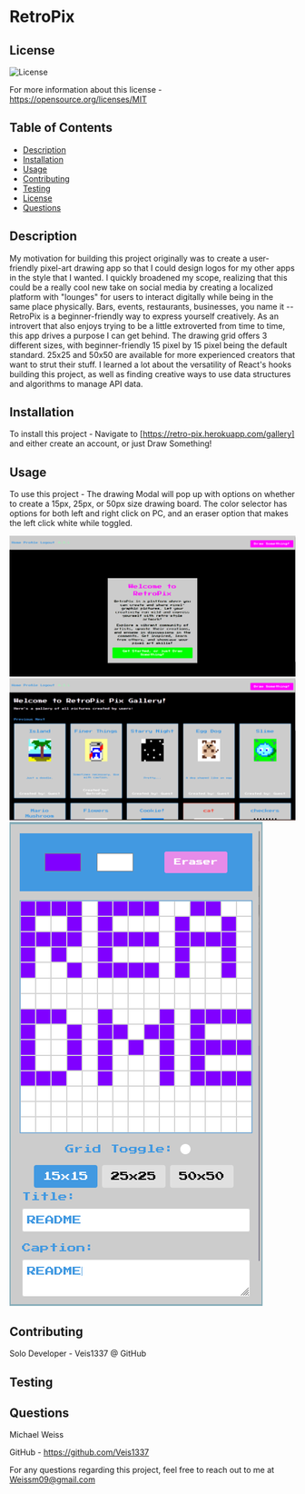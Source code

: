 # RetroPix

## License

![License](https://img.shields.io/badge/License-MIT-yellow.svg)

For more information about this license - <https://opensource.org/licenses/MIT>

## Table of Contents

- [Description](#description)
- [Installation](#installation)
- [Usage](#usage)
- [Contributing](#contributing)
- [Testing](#testing)
- [License](#license)
- [Questions](#questions)

## Description

My motivation for building this project originally was to create a user-friendly pixel-art drawing app so that I could design logos for my other apps in the style that I wanted. I quickly broadened my scope, realizing that this could be a really cool new take on social media by creating a localized platform with "lounges" for users to interact digitally while being in the same place physically. Bars, events, restaurants, businesses, you name it -- RetroPix is a beginner-friendly way to express yourself creatively.
As an introvert that also enjoys trying to be a little extroverted from time to time, this app drives a purpose I can get behind.
The drawing grid offers 3 different sizes, with beginner-friendly 15 pixel by 15 pixel being the default standard. 25x25 and 50x50 are available for more experienced creators that want to strut their stuff.
I learned a lot about the versatility of React's hooks building this project, as well as finding creative ways to use data structures and algorithms to manage API data.

## Installation

To install this project - Navigate to [https://retro-pix.herokuapp.com/gallery] and either create an account, or just Draw Something!

## Usage

To use this project - The drawing Modal will pop up with options on whether to create a 15px, 25px, or 50px size drawing board. The color selector has options for both left and right click on PC, and an eraser option that makes the left click white while toggled.

![screenshot1](/client/src/assets/Pix/Readme1.png)
![screenshot2](/client/src/assets/Pix/Readme2.png)
![screenshot3](/client/src/assets/Pix/Readme3.png)

## Contributing

Solo Developer - Veis1337 @ GitHub

## Testing

## Questions

Michael Weiss

GitHub - https://github.com/Veis1337

For any questions regarding this project, feel free to reach out to me at Weissm09@gmail.com
